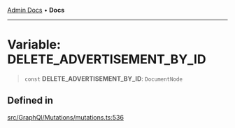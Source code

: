 [Admin Docs](/) • **Docs**

***

# Variable: DELETE\_ADVERTISEMENT\_BY\_ID

> `const` **DELETE\_ADVERTISEMENT\_BY\_ID**: `DocumentNode`

## Defined in

[src/GraphQl/Mutations/mutations.ts:536](https://github.com/PalisadoesFoundation/talawa-admin/blob/main/src/GraphQl/Mutations/mutations.ts#L536)
